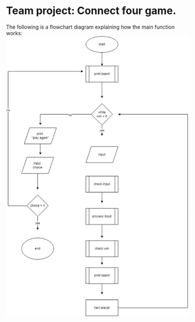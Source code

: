 # Team project: Connect four game.
The following is a flowchart diagram explaining how the main function works:
![Main function Flowchart](images/main.png)
